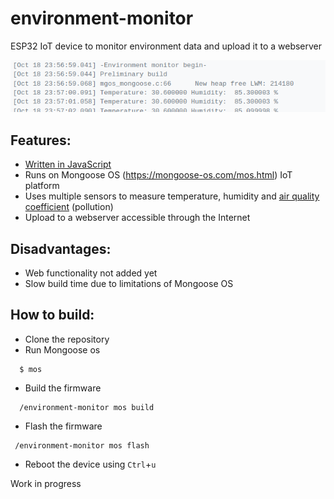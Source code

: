 # environment-monitor
ESP32 IoT device to monitor environment data and upload it to a webserver

![](screenshot.png)

## Features:
* [Written in JavaScript](fs/init.js)
* Runs on Mongoose OS (https://mongoose-os.com/mos.html) IoT platform
* Uses multiple sensors to measure temperature, humidity and [air quality coefficient](https://components101.com/sites/default/files/inline-images/MQ135-Sensitvity-Characteri.png) (pollution)
* Upload to a webserver accessible through the Internet

## Disadvantages:
* Web functionality not added yet
* Slow build time due to limitations of Mongoose OS

## How to build:
* Clone the repository
* Run Mongoose os
```
  $ mos
```
* Build the firmware
```
  /environment-monitor mos build
```
* Flash the firmware
```
 /environment-monitor mos flash
```
* Reboot the device using `Ctrl`+`u`

Work in progress
